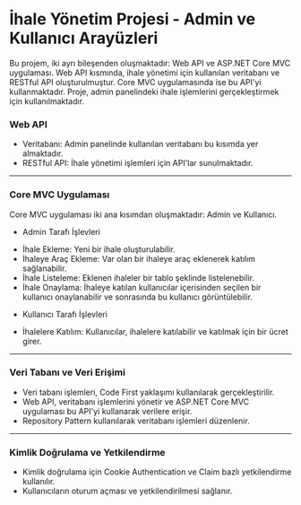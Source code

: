 # İhale Yönetim Projesi - Admin ve Kullanıcı Arayüzleri
Bu projem, iki ayrı bileşenden oluşmaktadır: Web API ve ASP.NET Core MVC uygulaması. Web API kısmında, ihale yönetimi için kullanılan veritabanı ve RESTful API oluşturulmuştur. Core MVC uygulamasında ise bu API'yi kullanmaktadır. Proje, admin panelindeki ihale işlemlerini gerçekleştirmek için kullanılmaktadır.

### Web API
- Veritabanı: Admin panelinde kullanılan veritabanı bu kısımda yer almaktadır.
- RESTful API: İhale yönetimi işlemleri için API'lar sunulmaktadır.

---

### Core MVC Uygulaması
Core MVC uygulaması iki ana kısımdan oluşmaktadır: Admin ve Kullanıcı.
- Admin Tarafı İşlevleri
* İhale Ekleme: Yeni bir ihale oluşturulabilir.
* İhaleye Araç Ekleme: Var olan bir ihaleye araç eklenerek katılım sağlanabilir.
* İhale Listeleme: Eklenen ihaleler bir tablo şeklinde listelenebilir.
* İhale Onaylama: İhaleye katılan kullanıcılar içerisinden seçilen bir kullanıcı onaylanabilir ve sonrasında bu kullanıcı görüntülebilir.
- Kullanıcı Tarafı İşlevleri
* İhalelere Katılım: Kullanıcılar, ihalelere katılabilir ve katılmak için bir ücret girer.

---

### Veri Tabanı ve Veri Erişimi
- Veri tabanı işlemleri, Code First yaklaşımı kullanılarak gerçekleştirilir.
- Web API, veritabanı işlemlerini yönetir ve ASP.NET Core MVC uygulaması bu API'yi kullanarak verilere erişir.
- Repository Pattern kullanılarak veritabanı işlemleri düzenlenir.

---

### Kimlik Doğrulama ve Yetkilendirme
- Kimlik doğrulama için Cookie Authentication ve Claim bazlı yetkilendirme kullanılır.
- Kullanıcıların oturum açması ve yetkilendirilmesi sağlanır.
